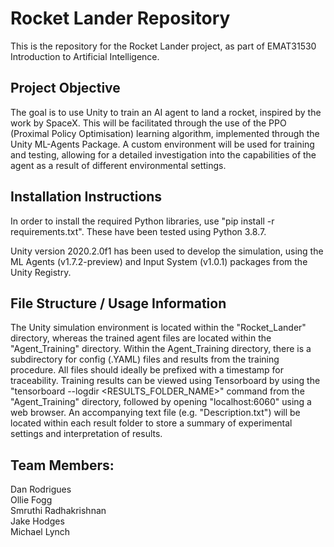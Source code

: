 # Rocket Lander Repository

This is the repository for the Rocket Lander project, as part of EMAT31530 Introduction to Artificial Intelligence.

## Project Objective
The goal is to use Unity to train an AI agent to land a rocket, inspired by the work by SpaceX. This will be facilitated through the use of the PPO (Proximal Policy Optimisation) learning algorithm, implemented through the Unity ML-Agents Package. A custom environment will be used for training and testing, allowing for a detailed investigation into the capabilities of the agent as a result of different environmental settings.

## Installation Instructions
In order to install the required Python libraries, use "pip install -r requirements.txt". These have been tested using Python 3.8.7.

Unity version 2020.2.0f1 has been used to develop the simulation, using the ML Agents (v1.7.2-preview) and Input System (v1.0.1) packages from the Unity Registry.

## File Structure / Usage Information
The Unity simulation environment is located within the "Rocket_Lander" directory, whereas the trained agent files are located within the "Agent_Training" directory. Within the Agent_Training directory, there is a subdirectory for config (.YAML) files and results from the training procedure. All files should ideally be prefixed with a timestamp for traceability. Training results can be viewed using Tensorboard by using the "tensorboard --logdir <RESULTS_FOLDER_NAME>" command from the "Agent_Training" directory, followed by opening "localhost:6060" using a web browser. An accompanying text file (e.g. "Description.txt") will be located within each result folder to store a summary of experimental settings and interpretation of results.

## Team Members:  
Dan Rodrigues  
Ollie Fogg  
Smruthi Radhakrishnan  
Jake Hodges  
Michael Lynch